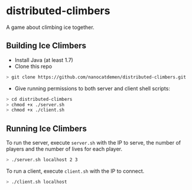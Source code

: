 # distributed-climbers
A game about climbing ice together.

Building Ice Climbers
---------------------

* Install Java (at least 1.7)
* Clone this repo
```bash
> git clone https://github.com/nanocatdemen/distributed-climbers.git
```
* Give running permissions to both server and client shell scripts:
```bash
> cd distributed-climbers
> chmod +x ./server.sh
> chmod +x ./client.sh
```
Running Ice Climbers
--------------------
To run the server, execute `server.sh` with the IP to serve, the number of players and the number
 of lives for each player.
```bash
> ./server.sh localhost 2 3
```
To run a client, execute `client.sh` with the IP to connect.
```bash
> ./client.sh localhost
```
